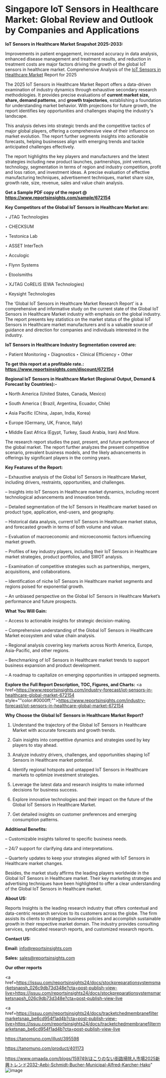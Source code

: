 # Singapore IoT Sensors in Healthcare Market: Global Review and Outlook by Companies and Applications

<strong>IoT Sensors in Healthcare Market Snapshot 2025-2033:</strong>

Improvements in patient engagement, increased accuracy in data analysis, enhanced disease management and treatment results, and reduction in treatment costs are major factors driving the growth of the global IoT sensors in healthcare market. Comprehensive Analysis of the <a href=https://www.reportsinsights.com/sample/672154>IoT Sensors in Healthcare Market</a> Report for 2025

The 2025 IoT Sensors in Healthcare Market Report offers a data-driven examination of industry dynamics through exhaustive secondary research methodologies. It provides precise evaluations of <strong>current market size, share, demand patterns</strong>, and <strong>growth trajectories</strong>, establishing a foundation for understanding market behavior. With projections for future growth, the report identifies key opportunities and challenges shaping the industry's landscape.

This analysis delves into strategic trends and the competitive tactics of major global players, offering a comprehensive view of their influence on market evolution. The report further segments insights into actionable forecasts, helping businesses align with emerging trends and tackle anticipated challenges effectively.

The report highlights the key players and manufacturers and the latest strategies including new product launches, partnerships, joint ventures, technology, segmentation in terms of region and industry competition, profit and loss ration, and investment ideas. A precise evaluation of effective manufacturing techniques, advertisement techniques, market share size, growth rate, size, revenue, sales and value chain analysis.

<strong>Get a Sample PDF copy of the report @ <a href=https://www.reportsinsights.com/sample/672154 style=color:#0000ff;>https://www.reportsinsights.com/sample/672154</a></strong>

<strong>Key Competitors of the Global IoT Sensors in Healthcare Market are:</strong>

‣ JTAG Technologies

‣ CHECKSUM

‣ Testonica Lab

‣ ASSET InterTech

‣ Acculogic

‣ Flynn Systems

‣ Etoolsmiths

‣ XJTAG CoRELIS (EWA Technologies)

‣ Keysight Technologies

The ‘Global IoT Sensors in Healthcare Market Research Report’ is a comprehensive and informative study on the current state of the Global IoT Sensors in Healthcare Market industry with emphasis on the global industry. The report presents key statistics on the market status of the global IoT Sensors in Healthcare market manufacturers and is a valuable source of guidance and direction for companies and individuals interested in the industry.

<strong>IoT Sensors in Healthcare Industry Segmentation covered are:</strong>

‣ Patient Monitoring
‣ Diagnostics
‣ Clinical Efficiency
‣ Other

<strong>To get this report at a profitable rate.: <a href=https://www.reportsinsights.com/discount/672154 style=color:#0000ff;>https://www.reportsinsights.com/discount/672154</a></strong>

<strong>Regional IoT Sensors in Healthcare Market (Regional Output, Demand &amp; Forecast by Countries):-</strong>

• North America (United States, Canada, Mexico)

• South America ( Brazil, Argentina, Ecuador, Chile)

• Asia Pacific (China, Japan, India, Korea)

• Europe (Germany, UK, France, Italy)

• Middle East Africa (Egypt, Turkey, Saudi Arabia, Iran) And More.

The research report studies the past, present, and future performance of the global market. The report further analyzes the present competitive scenario, prevalent business models, and the likely advancements in offerings by significant players in the coming years.

<strong>Key Features of the Report:</strong>

– Exhaustive analysis of the Global IoT Sensors in Healthcare Market, including drivers, restraints, opportunities, and challenges.

– Insights into IoT Sensors in Healthcare market dynamics, including recent technological advancements and innovation trends.

– Detailed segmentation of the IoT Sensors in Healthcare market based on product type, application, end-users, and geography.

– Historical data analysis, current IoT Sensors in Healthcare market status, and forecasted growth in terms of both volume and value.

– Evaluation of macroeconomic and microeconomic factors influencing market growth.

– Profiles of key industry players, including their IoT Sensors in Healthcare market strategies, product portfolios, and SWOT analysis.

– Examination of competitive strategies such as partnerships, mergers, acquisitions, and collaborations.

– Identification of niche IoT Sensors in Healthcare market segments and regions poised for exponential growth.

– An unbiased perspective on the Global IoT Sensors in Healthcare Market’s performance and future prospects.

<strong>What You Will Gain:</strong>

– Access to actionable insights for strategic decision-making.

– Comprehensive understanding of the Global IoT Sensors in Healthcare Market ecosystem and value chain analysis.

– Regional analysis covering key markets across North America, Europe, Asia-Pacific, and other regions.

– Benchmarking of IoT Sensors in Healthcare market trends to support business expansion and product development.

– A roadmap to capitalize on emerging opportunities in untapped segments.

<strong>Explore the Full Report Description, TOC, Figures, and Charts:</strong>
<a href=https://www.reportsinsights.com/industry-forecast/iot-sensors-in-healthcare-global-market-672154 style=""color:#0000ff;"">https://www.reportsinsights.com/industry-forecast/iot-sensors-in-healthcare-global-market-672154</a>

<strong>Why Choose the Global IoT Sensors in Healthcare Market Report?</strong>

1. Understand the trajectory of the Global IoT Sensors in Healthcare Market with accurate forecasts and growth trends.

2. Gain insights into competitive dynamics and strategies used by key players to stay ahead.

3. Analyze industry drivers, challenges, and opportunities shaping IoT Sensors in Healthcare market potential.

4. Identify regional hotspots and untapped IoT Sensors in Healthcare markets to optimize investment strategies.

5. Leverage the latest data and research insights to make informed decisions for business success.

6. Explore innovative technologies and their impact on the future of the Global IoT Sensors in Healthcare Market.

7. Get detailed insights on customer preferences and emerging consumption patterns.

<strong>Additional Benefits:</strong>

– Customizable insights tailored to specific business needs.

– 24/7 support for clarifying data and interpretations.

– Quarterly updates to keep your strategies aligned with IoT Sensors in Healthcare market changes.

Besides, the market study affirms the leading players worldwide in the Global IoT Sensors in Healthcare market. Their key marketing strategies and advertising techniques have been highlighted to offer a clear understanding of the Global IoT Sensors in Healthcare market.

<strong><strong>About US</strong>:</strong>

Reports Insights is the leading research industry that offers contextual and data-centric research services to its customers across the globe. The firm assists its clients to strategize business policies and accomplish sustainable growth in their respective market domain. The industry provides consulting services, syndicated research reports, and customized research reports.

<strong>Contact US:</strong>

<p class=><b>Email:</b> <a href=mailto:info@reportsinsights.com>info@reportsinsights.com</a></p>
<p class=><b>Sales:</b> <a href=mailto:sales@reportsinsights.com>sales@reportsinsights.com</a></p>

<strong>Our other reports</strong>

<a href=https://issuu.com/reportsinsights24/docs/stockpreparationsystemsmarketsnapsh_026c9db73d348e?cta=post-publish-view-live>https://issuu.com/reportsinsights24/docs/stockpreparationsystemsmarketsnapsh_026c9db73d348e?cta=post-publish-view-live</a>

<a href=https://issuu.com/reportsinsights24/docs/tracketchedmembranefiltermarketsnap_be6cd954f1ad4b?cta=post-publish-view-live>https://issuu.com/reportsinsights24/docs/tracketchedmembranefiltermarketsnap_be6cd954f1ad4b?cta=post-publish-view-live</a>

<a href=https://tanomuno.com/illust/395598>https://tanomuno.com/illust/395598</a>

<a href=https://tanomuno.com/product/401173>https://tanomuno.com/product/401173</a>

<a href=https://www.omaada.com/blogs/159749/ほこりのない街路掃除人市場2025新興トレンド2032-Aebi-Schmidt-Bucher-Municipal-Alfred-Karcher-Hako>https://www.omaada.com/blogs/159749/ほこりのない街路掃除人市場2025新興トレンド2032-Aebi-Schmidt-Bucher-Municipal-Alfred-Karcher-Hako</a>"
![image](https://github.com/user-attachments/assets/4b94440b-6d7e-4b64-b15a-880076ec6eae)
